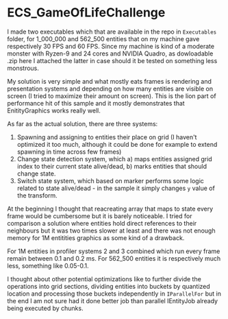 # ECS_GameOfLifeChallenge

I made two executables which that are available in the repo in `Executables` folder, for 1_000_000 and 562_500 entities that on my machine gave respectively 30 FPS and 60 FPS. Since my machine is kind of a moderate monster with Ryzen-9 and 24 cores and NVIDIA Quadro, as dowloadable .zip here I attached the latter in case should it be tested on something less monstrous.


My solution is very simple and what mostly eats frames is rendering and presentation systems and depending on how many entities are visible on screen (I tried to maximize their amount on screen). This is the lion part of performance hit of this sample and it mostly demonstrates that EnitityGraphics works really well.

As far as the actual solution, there  are three systems:
1. Spawning and assigning to entities their place on grid (I haven't optimized it too much, although it could be done for example to extend spawning in time across few frames)
2. Change state detection system, which a) maps entities assigned grid index to their current state alive/dead, b) marks entities that should change state.
3. Switch state system, which based on marker performs some logic related to state alive/dead - in the sample it simply changes `y` value of the transform.

At the beginning I thought that reacreating array that maps to state every frame would be cumbersome but it is barely noticeable. I tried for comparison a solution where entities hold direct references to their neighbours but it was two times slower at least and there was not enough memory for 1M entitities graphics as some kind of a drawback.

For 1M entities in profiler systems 2 and 3 combined which run every frame remain between 0.1 and 0.2 ms.
For 562_500 entities it is respectively much less, something like 0.05-0.1.

I thought about other potential optimizations like to further divide the operations into grid sections, dividing entities into buckets by quantized location and processing those buckets independently in `IParallelFor` but in the end I am not sure had it done better job than parallel IEntityJob already being executed by chunks.